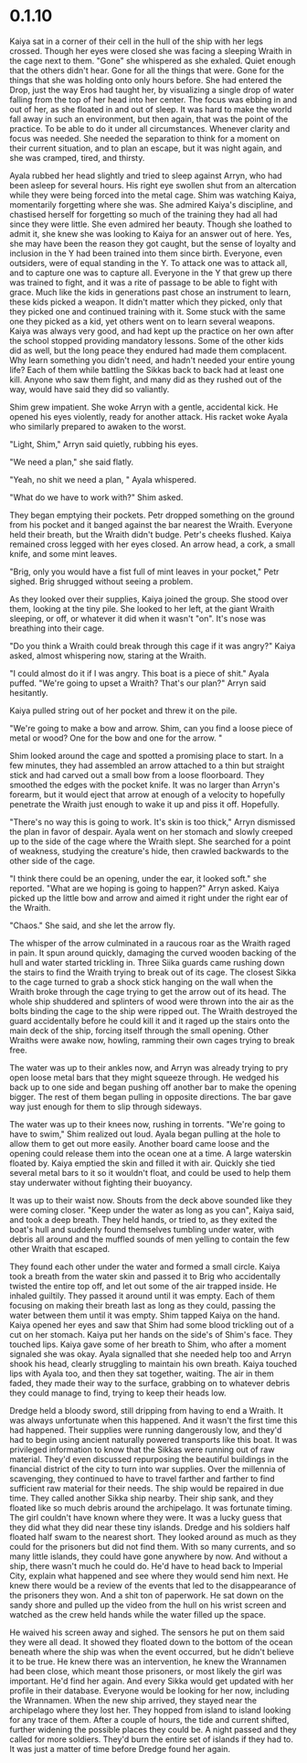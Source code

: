 # 0.1.10

Kaiya sat in a corner of their cell in the hull of the ship with her legs crossed. Though her eyes were closed she was facing a sleeping Wraith in the cage next to them. &quot;Gone&quot; she whispered as she exhaled. Quiet enough that the others didn&#39;t hear. Gone for all the things that were. Gone for the things that she was holding onto only hours before. She had entered the Drop, just the way Eros had taught her, by visualizing a single drop of water falling from the top of her head into her center. The focus was ebbing in and out of her, as she floated in and out of sleep. It was hard to make the world fall away in such an environment, but then again, that was the point of the practice. To be able to do it under all circumstances. Whenever clarity and focus was needed. She needed the separation to think for a moment on their current situation, and to plan an escape, but it was night again, and she was cramped, tired, and thirsty.

Ayala rubbed her head slightly and tried to sleep against Arryn, who had been asleep for several hours. His right eye swollen shut from an altercation while they were being forced into the metal cage. Shim was watching Kaiya, momentarily forgetting where she was. She admired Kaiya&#39;s discipline, and chastised herself for forgetting so much of the training they had all had since they were little. She even admired her beauty. Though she loathed to admit it, she knew she was looking to Kaiya for an answer out of here. Yes, she may have been the reason they got caught, but the sense of loyalty and inclusion in the Y had been trained into them since birth. Everyone, even outsiders, were of equal standing in the Y. To attack one was to attack all, and to capture one was to capture all. Everyone in the Y that grew up there was trained to fight, and it was a rite of passage to be able to fight with grace. Much like the kids in generations past chose an instrument to learn, these kids picked a weapon. It didn&#39;t matter which they picked, only that they picked one and continued training with it. Some stuck with the same one they picked as a kid, yet others went on to learn several weapons. Kaiya was always very good, and had kept up the practice on her own after the school stopped providing mandatory lessons. Some of the other kids did as well, but the long peace they endured had made them complacent. Why learn something you didn&#39;t need, and hadn&#39;t needed your entire young life? Each of them while battling the Sikkas back to back had at least one kill. Anyone who saw them fight, and many did as they rushed out of the way, would have said they did so valiantly.

Shim grew impatient. She woke Arryn with a gentle, accidental kick. He opened his eyes violently, ready for another attack. His racket woke Ayala who similarly prepared to awaken to the worst.

&quot;Light, Shim,&quot; Arryn said quietly, rubbing his eyes.

&quot;We need a plan,&quot; she said flatly.

&quot;Yeah, no shit we need a plan, &quot; Ayala whispered.

&quot;What do we have to work with?&quot; Shim asked.

They began emptying their pockets. Petr dropped something on the ground from his pocket and it banged against the bar nearest the Wraith. Everyone held their breath, but the Wraith didn&#39;t budge. Petr&#39;s cheeks flushed. Kaiya remained cross legged with her eyes closed. An arrow head, a cork, a small knife, and some mint leaves.

&quot;Brig, only you would have a fist full of mint leaves in your pocket,&quot; Petr sighed. Brig shrugged without seeing a problem.

As they looked over their supplies, Kaiya joined the group. She stood over them, looking at the tiny pile. She looked to her left, at the giant Wraith sleeping, or off, or whatever it did when it wasn&#39;t &quot;on&quot;. It&#39;s nose was breathing into their cage.

&quot;Do you think a Wraith could break through this cage if it was angry?&quot; Kaiya asked, almost whispering now, staring at the Wraith.

&quot;I could almost do it if I was angry. This boat is a piece of shit.&quot; Ayala puffed. &quot;We&#39;re going to upset a Wraith? That&#39;s our plan?&quot; Arryn said hesitantly.

Kaiya pulled string out of her pocket and threw it on the pile.

&quot;We&#39;re going to make a bow and arrow. Shim, can you find a loose piece of metal or wood? One for the bow and one for the arrow. &quot;

Shim looked around the cage and spotted a promising place to start. In a few minutes, they had assembled an arrow attached to a thin but straight stick and had carved out a small bow from a loose floorboard. They smoothed the edges with the pocket knife. It was no larger than Arryn&#39;s forearm, but it would eject that arrow at enough of a velocity to hopefully penetrate the Wraith just enough to wake it up and piss it off. Hopefully.

&quot;There&#39;s no way this is going to work. It&#39;s skin is too thick,&quot; Arryn dismissed the plan in favor of despair. Ayala went on her stomach and slowly creeped up to the side of the cage where the Wraith slept. She searched for a point of weakness, studying the creature&#39;s hide, then crawled backwards to the other side of the cage.

&quot;I think there could be an opening, under the ear, it looked soft.&quot; she reported. &quot;What are we hoping is going to happen?&quot; Arryn asked. Kaiya picked up the little bow and arrow and aimed it right under the right ear of the Wraith.

&quot;Chaos.&quot; She said, and she let the arrow fly.

The whisper of the arrow culminated in a raucous roar as the Wraith raged in pain. It spun around quickly, damaging the curved wooden backing of the hull and water started trickling in. Three Siika guards came rushing down the stairs to find the Wraith trying to break out of its cage. The closest Sikka to the cage turned to grab a shock stick hanging on the wall when the Wraith broke through the cage trying to get the arrow out of its head. The whole ship shuddered and splinters of wood were thrown into the air as the bolts binding the cage to the ship were ripped out. The Wraith destroyed the guard accidentally before he could kill it and it raged up the stairs onto the main deck of the ship, forcing itself through the small opening. Other Wraiths were awake now, howling, ramming their own cages trying to break free.

The water was up to their ankles now, and Arryn was already trying to pry open loose metal bars that they might squeeze through. He wedged his back up to one side and began pushing off another bar to make the opening bigger. The rest of them began pulling in opposite directions. The bar gave way just enough for them to slip through sideways.

The water was up to their knees now, rushing in torrents. &quot;We&#39;re going to have to swim,&quot; Shim realized out loud. Ayala began pulling at the hole to allow them to get out more easily. Another board came loose and the opening could release them into the ocean one at a time. A large waterskin floated by. Kaiya emptied the skin and filled it with air. Quickly she tied several metal bars to it so it wouldn&#39;t float, and could be used to help them stay underwater without fighting their buoyancy.

It was up to their waist now. Shouts from the deck above sounded like they were coming closer. &quot;Keep under the water as long as you can&quot;, Kaiya said, and took a deep breath. They held hands, or tried to, as they exited the boat&#39;s hull and suddenly found themselves tumbling under water, with debris all around and the muffled sounds of men yelling to contain the few other Wraith that escaped.

They found each other under the water and formed a small circle. Kaiya took a breath from the water skin and passed it to Brig who accidentally twisted the entire top off, and let out some of the air trapped inside. He inhaled guiltily. They passed it around until it was empty. Each of them focusing on making their breath last as long as they could, passing the water between them until it was empty. Shim tapped Kaiya on the hand. Kaiya opened her eyes and saw that Shim had some blood trickling out of a cut on her stomach. Kaiya put her hands on the side&#39;s of Shim&#39;s face. They touched lips. Kaiya gave some of her breath to Shim, who after a moment signaled she was okay. Ayala signalled that she needed help too and Arryn shook his head, clearly struggling to maintain his own breath. Kaiya touched lips with Ayala too, and then they sat together, waiting. The air in them faded, they made their way to the surface, grabbing on to whatever debris they could manage to find, trying to keep their heads low.

Dredge held a bloody sword, still dripping from having to end a Wraith. It was always unfortunate when this happened. And it wasn&#39;t the first time this had happened. Their supplies were running dangerously low, and they&#39;d had to begin using ancient naturally powered transports like this boat. It was privileged information to know that the Sikkas were running out of raw material. They&#39;d even discussed repurposing the beautiful buildings in the financial district of the city to turn into war supplies. Over the millennia of scavenging, they continued to have to travel farther and farther to find sufficient raw material for their needs. The ship would be repaired in due time. They called another Sikka ship nearby. Their ship sank, and they floated like so much debris around the archipelago. It was fortunate timing. The girl couldn&#39;t have known where they were. It was a lucky guess that they did what they did near these tiny islands. Dredge and his soldiers half floated half swam to the nearest short. They looked around as much as they could for the prisoners but did not find them. With so many currents, and so many little islands, they could have gone anywhere by now. And without a ship, there wasn&#39;t much he could do. He&#39;d have to head back to Imperial City, explain what happened and see where they would send him next. He knew there would be a review of the events that led to the disappearance of the prisoners they won. And a shit ton of paperwork. He sat down on the sandy shore and pulled up the video from the hull on his wrist screen and watched as the crew held hands while the water filled up the space.

He waived his screen away and sighed. The sensors he put on them said they were all dead. It showed they floated down to the bottom of the ocean beneath where the ship was when the event occurred, but he didn&#39;t believe it to be true. He knew there was an intervention, he knew the Wrannamen had been close, which meant those prisoners, or most likely the girl was important. He&#39;d find her again. And every Sikka would get updated with her profile in their database. Everyone would be looking for her now, including the Wrannamen. When the new ship arrived, they stayed near the archipelago where they lost her. They hopped from island to island looking for any trace of them. After a couple of hours, the tide and current shifted, further widening the possible places they could be. A night passed and they called for more soldiers. They&#39;d burn the entire set of islands if they had to. It was just a matter of time before Dredge found her again.

#
